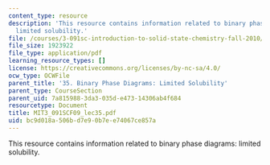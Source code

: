 ```yaml
---
content_type: resource
description: 'This resource contains information related to binary phase diagrams:
  limited solubility.'
file: /courses/3-091sc-introduction-to-solid-state-chemistry-fall-2010/bc9d018a506bd7e90b7ee74067ce857a_MIT3_091SCF09_lec35.pdf
file_size: 1923922
file_type: application/pdf
learning_resource_types: []
license: https://creativecommons.org/licenses/by-nc-sa/4.0/
ocw_type: OCWFile
parent_title: '35. Binary Phase Diagrams: Limited Solubility'
parent_type: CourseSection
parent_uid: 7a815988-3da3-035d-e473-14306ab4f684
resourcetype: Document
title: MIT3_091SCF09_lec35.pdf
uid: bc9d018a-506b-d7e9-0b7e-e74067ce857a
---
```

This resource contains information related to binary phase diagrams: limited solubility.